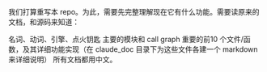 我们打算重写本 repo。为此，需要先完整理解现在它有什么功能。需要读原来的文档，和源码来知道：

名词、动词、引擎、点火钥匙
主要的模块和 call graph
重要的前10 个文件/函数，及其详细功能实现（在 claude_doc 目录下为这些文件各建一个 markdown 来详细说明）
所有文档都用中文。

